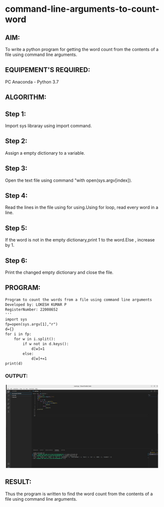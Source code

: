 # command-line-arguments-to-count-word
## AIM:
To write a python program for getting the word count from the contents of a file using command line arguments.
## EQUIPEMENT'S REQUIRED: 
PC
Anaconda - Python 3.7
## ALGORITHM: 
## Step 1:
Import sys libraray using import command.

## Step 2:
Assign a empty dictionary to a variable.

## Step 3:
Open the text file using command "with open(sys.argv[index]).

## Step 4:
Read the lines in the file using for using.Using for loop, read every word in a line.

## Step 5:
If the word is not in the empty dictionary,print 1 to the word.Else , increase by 1.

## Step 6:
Print the changed empty dictionary and close the file.

## PROGRAM:
```
Program to count the words from a file using command line arguments
Developed by: LOKESH KUMAR P
RegisterNumber: 22008652
'''
import sys
fp=open(sys.argv[1],"r")
d={}
for i in fp:
    for w in i.split():
        if w not in d.keys(): 
            d[w]=1
        else:
            d[w]+=1
print(d)
```
### OUTPUT:
![output](./wc.png)



## RESULT:
Thus the program is written to find the word count from the contents of a file using command line arguments.
